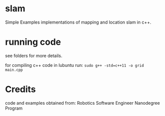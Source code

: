 # slam
Simple Examples implementations of mapping and location slam in c++.

# running code

see folders for more details.

for compiling c++ code in lubuntu run:
```sudo g++ -std=c++11 -o grid main.cpp```

# Credits
code and examples obtained from:
Robotics Software Engineer Nanodegree Program
